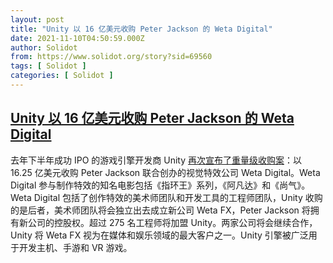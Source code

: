 ```yaml
---
layout: post
title: "Unity 以 16 亿美元收购 Peter Jackson 的 Weta Digital"
date: 2021-11-10T04:50:59.000Z
author: Solidot
from: https://www.solidot.org/story?sid=69560
tags: [ Solidot ]
categories: [ Solidot ]
---
```

<!--1636519859000-->
[Unity 以 16 亿美元收购 Peter Jackson 的 Weta Digital](https://www.solidot.org/story?sid=69560)
------

<div>
去年下半年成功 IPO 的游戏引擎开发商  Unity <a href="https://techcrunch.com/2021/11/09/unity-is-buying-peter-jacksons-weta-digital-for-over-1-6b/" target="_blank">再次宣布了重量级收购案</a>：以 16.25 亿美元收购 Peter Jackson 联合创办的视觉特效公司 Weta Digital。Weta Digital 参与制作特效的知名电影包括《指环王》系列，《阿凡达》和《尚气》。Weta Digital 包括了创作特效的美术师团队和开发工具的工程师团队，Unity 收购的是后者，美术师团队将会独立出去成立新公司 Weta FX，Peter Jackson 将拥有新公司的控股权。超过 275 名工程师将加盟 Unity。两家公司将会继续合作， Unity 将 Weta FX 视为在媒体和娱乐领域的最大客户之一。Unity 引擎被广泛用于开发主机、手游和 VR 游戏。
</div>
